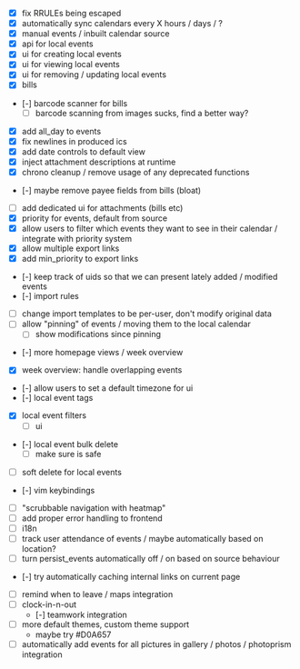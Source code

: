 - [x] fix RRULEs being escaped
- [x] automatically sync calendars every X hours / days / ?
- [x] manual events / inbuilt calendar source
- [x] api for local events
- [x] ui for creating local events
- [x] ui for viewing local events
- [x] ui for removing / updating local events
- [x] bills
- [-] barcode scanner for bills
    - [ ] barcode scanning from images sucks, find a better way?
- [x] add all_day to events
- [x] fix newlines in produced ics
- [x] add date controls to default view
- [x] inject attachment descriptions at runtime
- [x] chrono cleanup / remove usage of any deprecated functions
- [-] maybe remove payee fields from bills (bloat)
- [ ] add dedicated ui for attachments (bills etc)
- [x] priority for events, default from source
- [x] allow users to filter which events they want to see in their calendar / integrate with priority system
- [x] allow multiple export links
- [x] add min_priority to export links
- [-] keep track of uids so that we can present lately added / modified events
- [-] import rules
- [ ] change import templates to be per-user, don't modify original data
- [ ] allow "pinning" of events / moving them to the local calendar
    - [ ] show modifications since pinning
- [-] more homepage views / week overview
- [x] week overview: handle overlapping events
- [-] allow users to set a default timezone for ui
- [-] local event tags
- [x] local event filters
    - [ ] ui
- [-] local event bulk delete
    - [ ] make sure is safe
- [ ] soft delete for local events
- [-] vim keybindings
- [ ] "scrubbable navigation with heatmap"
- [ ] add proper error handling to frontend
- [ ] i18n
- [ ] track user attendance of events / maybe automatically based on location?
- [ ] turn persist_events automatically off / on based on source behaviour
- [-] try automatically caching internal links on current page
- [ ] remind when to leave / maps integration
- [ ] clock-in-n-out 
    - [-] teamwork integration
- [ ] more default themes, custom theme support
    - maybe try #D0A657
- [ ] automatically add events for all pictures in gallery / photos / photoprism integration
